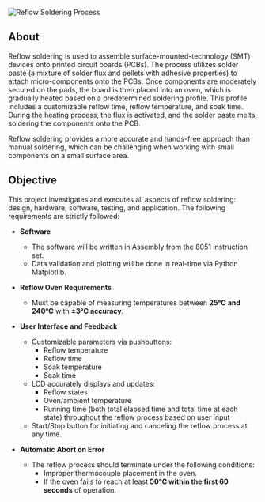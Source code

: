 ![Reflow Soldering Process](path/to/your/image.jpg)
## About

Reflow soldering is used to assemble surface-mounted-technology (SMT) devices onto printed circuit boards (PCBs). The process utilizes solder paste (a mixture of solder flux and pellets with adhesive properties) to attach micro-components onto the PCBs. Once components are moderately secured on the pads, the board is then placed into an oven, which is gradually heated based on a predetermined soldering profile. This profile includes a customizable reflow time, reflow temperature, and soak time. During the heating process, the flux is activated, and the solder paste melts, soldering the components onto the PCB.

Reflow soldering provides a more accurate and hands-free approach than manual soldering, which can be challenging when working with small components on a small surface area.

## Objective

This project investigates and executes all aspects of reflow soldering: design, hardware, software, testing, and application. The following requirements are strictly followed:

- **Software**  
  - The software will be written in Assembly from the 8051 instruction set.  
  - Data validation and plotting will be done in real-time via Python Matplotlib.  

- **Reflow Oven Requirements**  
  - Must be capable of measuring temperatures between **25℃ and 240℃** with **±3℃ accuracy**.  

- **User Interface and Feedback**  
  - Customizable parameters via pushbuttons:  
    - Reflow temperature  
    - Reflow time  
    - Soak temperature  
    - Soak time  
  - LCD accurately displays and updates:  
    - Reflow states  
    - Oven/ambient temperature  
    - Running time (both total elapsed time and total time at each state) throughout the reflow process based on user input  
  - Start/Stop button for initiating and canceling the reflow process at any time.  

- **Automatic Abort on Error**  
  - The reflow process should terminate under the following conditions:  
    - Improper thermocouple placement in the oven.  
    - If the oven fails to reach at least **50℃ within the first 60 seconds** of operation.  



